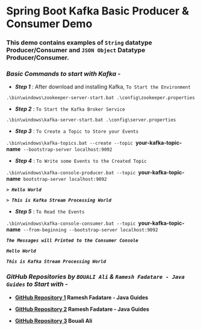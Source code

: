 # Spring Boot Kafka Basic Producer & Consumer Demo

### This demo contains examples of `String` datatype Producer/Consumer and `JSON Object` Datatype Producer/Consumer.

### **_Basic Commands to start with Kafka -_**

- **_Step 1_** : After download and installing Kafka, `To Start the Environment`

`.\bin\windows\zookeeper-server-start.bat .\config\zookeeper.properties`

- **_Step 2_** : `To Start the Kafka Broker Service`

`.\bin\windows\kafka-server-start.bat .\config\server.properties`

- **_Step 3_** : `To Create a Topic to Store your Events`

`.\bin\windows\kafka-topics.bat --create --topic `**your-kafka-topic-name**` --bootstrap-server localhost:9092`

- **_Step 4_** : `To Write some Events to the Created Topic`

`.\bin\windows\kafka-console-producer.bat --topic `**your-kafka-topic-name**` bootstrap-server localhost:9092`

**_`> Hello World`_**

**_`> This is Kafka Stream Processing World`_**

- **_Step 5_** : `To Read the Events`

`.\bin\windows\kafka-console-consumer.bat --topic `**your-kafka-topic-name**` --from-beginning --bootstrap-server localhost:9092`

**_`The Messages will Printed to the Consumer Console`_**

**_`Hello World`_**

**_`This is Kafka Stream Processing World`_**

### **_GitHub Repositories by `BOUALI Ali` & `Ramesh Fadatare - Java Guides` to Start with -_**

- **[GitHub Repository 1](https://github.com/RameshMF/springboot-kafka-course) Ramesh Fadatare - Java Guides**

- **[GitHub Repository 2](https://github.com/RameshMF/springboot-microservices) Ramesh Fadatare - Java Guides**

- **[GitHub Repository 3](https://github.com/ali-bouali/apache-kafka-with-spring-boot-reactive) Bouali Ali**
